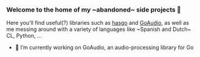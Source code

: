 ### Welcome to the home of my ~abandoned~ side projects 👋

Here you'll find useful(?) libraries such as [hasgo](https://github.com/DylanMeeus/Hasgo) and [GoAudio](https://github.com/DylanMeeus/GoAudio), as well as me messing around with a variety of languages like ~Spanish and Dutch~ CL, Python, ...  

- 🔭 I’m currently working on GoAudio, an audio-processing library for Go

<!--
**DylanMeeus/DylanMeeus** is a ✨ _special_ ✨ repository because its `README.md` (this file) appears on your GitHub profile.

Here are some ideas to get you started:

- 🔭 I’m currently working on ...
- 🌱 I’m currently learning ...
- 👯 I’m looking to collaborate on ...
- 🤔 I’m looking for help with ...
- 💬 Ask me about ...
- 📫 How to reach me: ...
- 😄 Pronouns: ...
- ⚡ Fun fact: ...
-->
